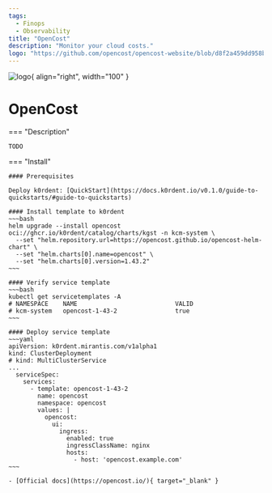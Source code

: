 ```yaml
---
tags:
  - Finops
  - Observability
title: "OpenCost"
description: "Monitor your cloud costs."
logo: "https://github.com/opencost/opencost-website/blob/d8f2a459dd958bf3033dc479f0c0a7677bae03ca/static/img/opencostpig.png?raw=true"
---
```

![logo](https://github.com/opencost/opencost-website/blob/d8f2a459dd958bf3033dc479f0c0a7677bae03ca/static/img/opencostpig.png?raw=true){ align="right", width="100" }
# OpenCost

=== "Description"

    TODO


=== "Install"

    #### Prerequisites

    Deploy k0rdent: [QuickStart](https://docs.k0rdent.io/v0.1.0/guide-to-quickstarts/#guide-to-quickstarts)

    #### Install template to k0rdent
    ~~~bash
    helm upgrade --install opencost oci://ghcr.io/k0rdent/catalog/charts/kgst -n kcm-system \
      --set "helm.repository.url=https://opencost.github.io/opencost-helm-chart" \
      --set "helm.charts[0].name=opencost" \
      --set "helm.charts[0].version=1.43.2"
    ~~~

    #### Verify service template
    ~~~bash
    kubectl get servicetemplates -A
    # NAMESPACE    NAME                           VALID
    # kcm-system   opencost-1-43-2                true
    ~~~

    #### Deploy service template
    ~~~yaml
    apiVersion: k0rdent.mirantis.com/v1alpha1
    kind: ClusterDeployment
    # kind: MultiClusterService
    ...
      serviceSpec:
        services:
          - template: opencost-1-43-2
            name: opencost
            namespace: opencost
            values: |
              opencost:
                ui:
                  ingress:
                    enabled: true
                    ingressClassName: nginx
                    hosts:
                      - host: 'opencost.example.com'
    ~~~

    - [Official docs](https://opencost.io/){ target="_blank" }
